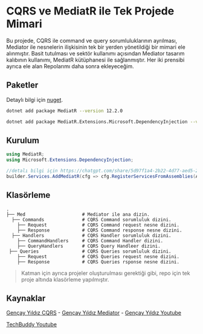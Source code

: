 # CQRS ve MediatR ile Tek Projede Mimari

Bu projede, CQRS ile command ve query sorumluluklarının ayrılması, Mediator ile nesnelerin ilişkisinin tek bir yerden yönetildiği bir mimari ele alınmıştır. Basit tutulması ve sektör kullanımı açısından Mediator tasarım kalıbının kullanımı, MediatR kütüphanesi ile sağlanmıştır. Her iki prensibi ayrıca ele alan Repolarımı daha sonra ekleyeceğim.

## Paketler

Detaylı bilgi için [nuget](https://www.nuget.org/packages/MediatR).

```bash
dotnet add package MediatR --version 12.2.0
```
```bash
dotnet add package MediatR.Extensions.Microsoft.DependencyInjection --version 11.1.0
```

## Kurulum

```csharp
using MediatR;
using Microsoft.Extensions.DependencyInjection;

//detalı bilgi için https://chatgpt.com/share/5d97f1a4-2b22-4d77-aed5-2aafd7c943bd
builder.Services.AddMediatR(cfg => cfg.RegisterServicesFromAssemblies(Assembly.GetExecutingAssembly()));
```

## Klasörleme

    .
    ├── Med                     # Mediator ile ana dizin.
      ├── Commands              # CQRS Command sorumluluk dizini.
        ├── Request             # CQRS Command request nesne dizini.
        ├── Response            # CQRS Command response nesne dizini.
      ├── Handlers              # CQRS Handler sorumluluk dizini.
        ├── CommandHandlers     # CQRS Command Handler dizini.
        ├── QueryHandlers       # CQRS Query Handleer dizini.
     ├── Queries                # CQRS Queries sorumluluk dizini.
        ├── Request             # CQRS Queries request nesne dizini.
        ├── Response            # CQRS Queries rsponse nesne dizini.


> Katman için ayrıca projeler oluşturulması gerektiği gibi, repo için tek proje altında klasörleme yapılmıştır.


## Kaynaklar

[Gençay Yıldız CQRS](https://www.gencayyildiz.com/blog/cqrs-pattern-nedir-mediatr-kutuphanesi-ile-nasil-uygulanir/) -
[Gençay Yıldız Mediator](https://www.gencayyildiz.com/blog/c-mediator-design-patternmediator-tasarim-deseni/) -
[Gençay Yıldız Youtube](https://www.youtube.com/watch?v=LnIEFgs4iAA)

[TechBuddy Youtube](https://youtu.be/GDKy2xZsZhs)
